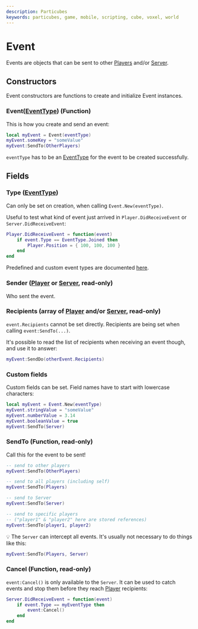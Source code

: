 ```yaml
---
description: Particubes
keywords: particubes, game, mobile, scripting, cube, voxel, world
---
```


# Event

Events are objects that can be sent to other [Players](/reference/Players) and/or [Server](/reference/Server).

## Constructors

Event constructors are functions to create and initialize Event instances.

### Event([EventType](/reference/EventType)) (Function)

This is how you create and send an event: 

```lua
local myEvent = Event(eventType)
myEvent.someKey = "someValue"
myEvent:SendTo(OtherPlayers)
```

`eventType` has to be an [EventType](/reference/EventType) for the event to be created successfully.

## Fields

### Type ([EventType](/reference/EventType))

Can only be set on creation, when calling `Event.New(eventType)`. 

Useful to test what kind of event just arrived in `Player.DidReceiveEvent` or `Server.DidReceiveEvent`:

```lua
Player.DidReceiveEvent = function(event)
	if event.Type == EventType.Joined then
		Player.Position = { 100, 100, 100 }
	end
end
```

Predefined and custom event types are documented [here](/reference/EventType).

### Sender ([Player](/reference/Player) or [Server](/reference/Server), read-only)

Who sent the event.

### Recipients (array of [Player](/reference/Player) and/or [Server](/reference/Server), read-only)

`event.Recipients` cannot be set directly. Recipients are being set when calling `event:SendTo(...)`.

It's possible to read the list of recipients when receiving an event though, and use it to answer: 

```lua
myEvent:SendDo(otherEvent.Recipients)
```

### Custom fields

Custom fields can be set. Field names have to start with lowercase characters:

```lua
local myEvent = Event.New(eventType)
myEvent.stringValue = "someValue"
myEvent.numberValue = 3.14
myEvent.booleanValue = true
myEvent:SendTo(Server)
```

### SendTo (Function, read-only)

Call this for the event to be sent!

```lua
-- send to other players
myEvent:SendTo(OtherPlayers)

-- send to all players (including self)
myEvent:SendTo(Players)

-- send to Server
myEvent:SendTo(Server)

-- send to specific players
-- ("player1" & "player2" here are stored references)
myEvent:SendTo(player1, player2)
```

💡 The `Server` can intercept all events. It's usually not necessary to do things like this: 

```lua
myEvent:SendTo(Players, Server)
```

### Cancel (Function, read-only)

`event:Cancel()` is only available to the `Server`. It can be used to catch events and stop them before they reach [Player](/reference/Player) recipients:

```lua
Server.DidReceiveEvent = function(event)
	if event.Type == myEventType then
		event:Cancel()
	end
end
```


